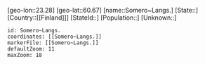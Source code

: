 ﻿---
location: [60.67,23.28]
mapzoom: [7,12] 
mapmarker: city 
type: City
tags:
- geo/City


SpocWebEntityId: 34360
isDeleted: false
confidential: public

---
[geo-lon::23.28]
[geo-lat::60.67]
[name::Somero~Langs.]
[State::]
[Country::[[Finland]]]
[StateId::]
[Population::]
[Unknown::]


```leaflet
id: Somero~Langs.
coordinates: [[Somero~Langs.]]
markerFile: [[Somero~Langs.]]
defaultZoom: 11 
maxZoom: 18
```
